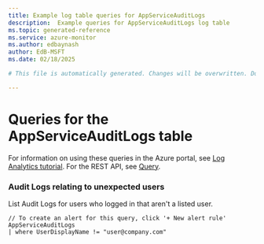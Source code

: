```yaml
---
title: Example log table queries for AppServiceAuditLogs
description:  Example queries for AppServiceAuditLogs log table
ms.topic: generated-reference
ms.service: azure-monitor
ms.author: edbaynash
author: EdB-MSFT
ms.date: 02/18/2025

# This file is automatically generated. Changes will be overwritten. Do not change this file directly. 

---
```


# Queries for the AppServiceAuditLogs table

For information on using these queries in the Azure portal, see [Log Analytics tutorial](/azure/azure-monitor/logs/log-analytics-tutorial). For the REST API, see [Query](/rest/api/loganalytics/query).


### Audit Logs relating to unexpected users  


List Audit Logs for users who logged in that aren't a listed user.  

```query
// To create an alert for this query, click '+ New alert rule'
AppServiceAuditLogs
| where UserDisplayName != "user@company.com"
```

